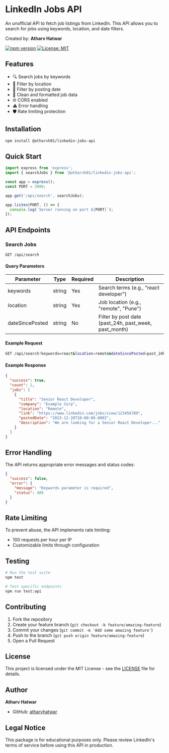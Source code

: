 # LinkedIn Jobs API

An unofficial API to fetch job listings from LinkedIn. This API allows you to search for jobs using keywords, location, and date filters.

Created by: **Atharv Hatwar**

[![npm version](https://img.shields.io/npm/v/@atharvh01/linkedin-jobs-api.svg)](https://www.npmjs.com/package/@atharvh01/linkedin-jobs-api)
[![License: MIT](https://img.shields.io/badge/License-MIT-yellow.svg)](https://opensource.org/licenses/MIT)

## Features

- 🔍 Search jobs by keywords
- 📍 Filter by location
- 📅 Filter by posting date
- 🧹 Clean and formatted job data
- 🌐 CORS enabled
- ⚠️ Error handling
- 🛡️ Rate limiting protection

## Installation

```bash
npm install @atharvh01/linkedin-jobs-api
```

## Quick Start

```javascript
import express from 'express';
import { searchJobs } from '@atharvh01/linkedin-jobs-api';

const app = express();
const PORT = 3000;

app.get('/api/search', searchJobs);

app.listen(PORT, () => {
  console.log(`Server running on port ${PORT}`);
});
```

## API Endpoints

### Search Jobs
```
GET /api/search
```

#### Query Parameters

| Parameter | Type | Required | Description |
|-----------|------|----------|-------------|
| keywords | string | Yes | Search terms (e.g., "react developer") |
| location | string | Yes | Job location (e.g., "remote", "Pune") |
| dateSincePosted | string | No | Filter by post date (past_24h, past_week, past_month) |

#### Example Request
```bash
GET /api/search?keywords=react&location=remote&dateSincePosted=past_24h
```

#### Example Response
```json
{
  "success": true,
  "count": 2,
  "jobs": [
    {
      "title": "Senior React Developer",
      "company": "Example Corp",
      "location": "Remote",
      "link": "https://www.linkedin.com/jobs/view/123456789",
      "postedDate": "2023-12-20T10:00:00.000Z",
      "description": "We are looking for a Senior React Developer..."
    }
  ]
}
```

## Error Handling

The API returns appropriate error messages and status codes:

```json
{
  "success": false,
  "error": {
    "message": "Keywords parameter is required",
    "status": 400
  }
}
```

## Rate Limiting

To prevent abuse, the API implements rate limiting:
- 100 requests per hour per IP
- Customizable limits through configuration

## Testing

```bash
# Run the test suite
npm test

# Test specific endpoints
npm run test:api
```

## Contributing

1. Fork the repository
2. Create your feature branch (`git checkout -b feature/amazing-feature`)
3. Commit your changes (`git commit -m 'Add some amazing feature'`)
4. Push to the branch (`git push origin feature/amazing-feature`)
5. Open a Pull Request

## License

This project is licensed under the MIT License - see the [LICENSE](LICENSE) file for details.

## Author

**Atharv Hatwar**
- GitHub: [atharvhatwar](https://github.com/atharv01h)

## Legal Notice

This package is for educational purposes only. Please review LinkedIn's terms of service before using this API in production.
